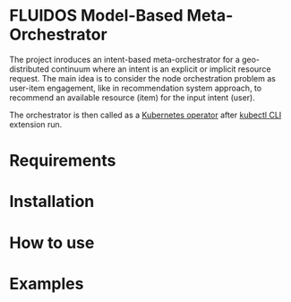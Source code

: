 # FLUIDOS Model-Based Meta-Orchestrator

The project inroduces an intent-based meta-orchestrator for a geo-distributed continuum where an intent is an explicit or implicit resource request. The main idea is to consider the node orchestration problem as user-item engagement, like in recommendation system approach, to recommend an available resource (item) for the input intent (user).

The orchestrator is then called as a [Kubernetes operator](https://kopf.readthedocs.io/en/stable/) after [kubectl CLI](https://github.com/fluidos-project/kubectl-fluidos-plugin) extension run.

# Requirements

# Installation

# How to use

# Examples



